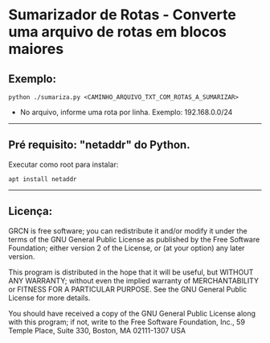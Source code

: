 # Sumarizador de Rotas - Converte uma arquivo de rotas em blocos maiores


## Exemplo:

```
python ./sumariza.py <CAMINHO_ARQUIVO_TXT_COM_ROTAS_A_SUMARIZAR>
```

 - No arquivo, informe uma rota por linha. Exemplo: 192.168.0.0/24

------------------------------------------------------------------------

## Pré requisito: "netaddr" do Python.

Executar como root para instalar:

```
apt install netaddr
```

------------------------------------------------------------------------

## Licença:

GRCN is free software; you can redistribute it and/or modify
it under the terms of the GNU General Public License as published by
the Free Software Foundation; either version 2 of the License, or
(at your option) any later version.

This program is distributed in the hope that it will be useful,
but WITHOUT ANY WARRANTY; without even the implied warranty of
MERCHANTABILITY or FITNESS FOR A PARTICULAR PURPOSE.  See the
GNU General Public License for more details.

You should have received a copy of the GNU General Public License
along with this program; if not, write to the Free Software
Foundation, Inc., 59 Temple Place, Suite 330, Boston, MA  02111-1307  USA
